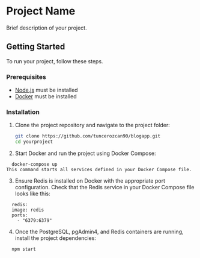 # Project Name

Brief description of your project.

## Getting Started

To run your project, follow these steps.

### Prerequisites

- [Node.js](https://nodejs.org/) must be installed
- [Docker](https://www.docker.com/products/docker-desktop) must be installed

### Installation

1. Clone the project repository and navigate to the project folder:

   ```bash
   git clone https://github.com/tuncerozcan90/blogapp.git
   cd yourproject
2. Start Docker and run the project using Docker Compose:

```
  docker-compose up
This command starts all services defined in your Docker Compose file.
```
3. Ensure Redis is installed on Docker with the appropriate port configuration. Check that the Redis service in your Docker Compose file looks like this:
```
  redis:
  image: redis
  ports:
    - "6379:6379"
```
4. Once the PostgreSQL, pgAdmin4, and Redis containers are running, install the project dependencies:
```
  npm start
```
